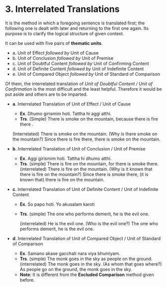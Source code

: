 # 3. Interrelated Translations  
 It is the method in which a foregoing sentence is translated first; the following 
one is dealt with later and returning to the first one again. Its purpose is to clarify the 
logical structure of given context. 

 It can be used with five pairs of **thematic units**.  
- a. Unit of Effect *followed by* Unit of Cause  
- b. Unit of Conclusion *followed by* Unit of Premise     
- c. Unit of Doubtful Content *followed by* Unit of Confirming Content  
 - d. Unit of Definite Content *followed by* Unit of Indefinite Content  
 - e. Unit of Compared Object *followed by* Unit of Standard of Comparison 
  
 Of  them,  the  interrelated  translation  of  *Unit  of  Doubtful  Content  /  Unit  of 
Confirmation* is the most difficult and the least helpful. Therefore it would be put aside 
and others are to be imparted.    
- **a**. Interrelated Translation of Unit of Effect / Unit of Cause  
  - **Ex**. Dhumo girismim hoti. Tattha hi aggi atthi.   
  - **Trs**. (Simple) There is smoke on the mountain, because there is fire there . 
  
   (Interrelated) There is smoke on the mountain. (Why is there smoke on             the mountain?) Since there is fire there, there is smoke on the mountain.      
- **b**. Interrelated Translation of Unit of Conclusion / Unit of Premise 
  
  - **Ex**. Aggi girismim hoti. Tattha hi dhumo atthi.
  - **Trs**. (simple) There is fire on the mountain, for there is smoke there.         
 (interrelated) There is fire on the mountain. (Why is it known that there is  fire on the mountain?) Since there is smoke there, (it is known that) there is  fire on the mountain.     
- **c**. Interrelated Translation of Unit of Definite Content / Unit of Indefinite Content 
  - **Ex**. So papo hoti. Yo akusalam karoti
  - **Trs**.  (simple) The one who performs demerit, he is the evil one. 

    (interrelated)  He  is  the  evil  one.  (Who  is  the  evil  one?)  The  one  who  performs 
demerit, he is the evil one.     

- **d**. Interrelated Translation of Unit of Compared Object / Unit of Standard of   Comparison  
  - **Ex**. Samano akase gacchati nara viya bhumiyam.
  - **Trs**. (simple) The monk goes in the sky as people on the ground.          
  (interrelated) The monk goes in the sky.    (As whom that goes where?) As  people go on the ground, the monk goes in the sky.  
  - **Note**: It is different from the **Excluded Comparison** method given before. 